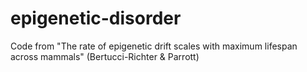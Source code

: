 # epigenetic-disorder

Code from "The rate of epigenetic drift scales with maximum lifespan across mammals" (Bertucci-Richter & Parrott) 
